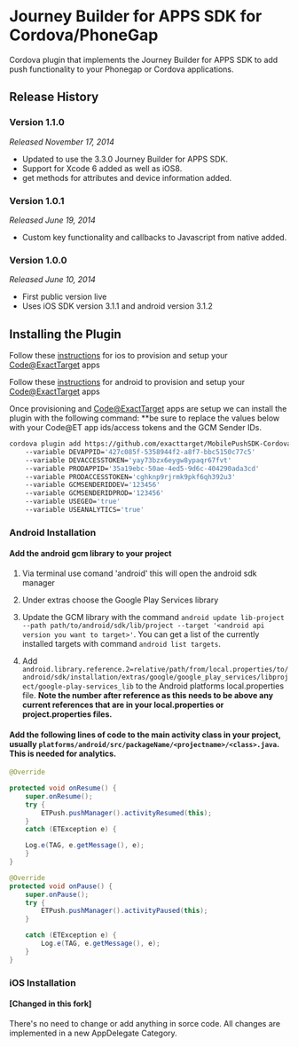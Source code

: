 # Journey Builder for APPS SDK for Cordova/PhoneGap

Cordova plugin that implements the Journey Builder for APPS SDK to add push functionality to your Phonegap or Cordova applications.

## Release History

### Version 1.1.0
_Released November 17, 2014_

* Updated to use the 3.3.0 Journey Builder for APPS SDK.
* Support for Xcode 6 added as well as iOS8.
* get methods for attributes and device information added.

### Version 1.0.1
_Released June 19, 2014_

* Custom key functionality and callbacks to Javascript from native added.

### Version 1.0.0
_Released June 10, 2014_

* First public version live
* Uses iOS SDK version 3.1.1 and android version 3.1.2

## Installing the Plugin

Follow these [instructions](https://code.exacttarget.com/mobilepush/integrating-mobilepush-sdk-your-ios-mobile-app#How) for ios to provision and setup your [Code@ExactTarget](http://code.exacttarget.com) apps

Follow these [instructions](https://code.exacttarget.com/mobilepush/integrating-mobilepush-sdk-your-android-mobile-app#How) for android to provision and setup your [Code@ExactTarget](http://code.exacttarget.com) apps

Once provisioning and [Code@ExactTarget](http://code.exacttarget.com) apps are setup we can install the plugin with the following command:
**be sure to replace the values below with your Code@ET app ids/access tokens and the GCM Sender IDs.

```Bash
cordova plugin add https://github.com/exacttarget/MobilePushSDK-CordovaPlugin 
	--variable DEVAPPID='427c085f-5358944f2-a8f7-bbc5150c77c5' 
	--variable DEVACCESSTOKEN='yay73bzx6eygw8ypaqr67fvt'
	--variable PRODAPPID='35a19ebc-50ae-4ed5-9d6c-404290ada3cd'
	--variable PRODACCESSTOKEN='cghknp9rjrmk9pkf6qh392u3'
	--variable GCMSENDERIDDEV='123456'
	--variable GCMSENDERIDPROD='123456'
	--variable USEGEO='true'
	--variable USEANALYTICS='true'
```

### Android Installation

#### Add the android gcm library to your project

1. Via terminal use comand 'android' this will open the android sdk manager

2. Under extras choose the Google Play Services library

3. Update the GCM library with the command ```android update lib-project --path path/to/android/sdk/lib/project --target '<android api version you want to target>'```. You can get a list of the currently installed targets with command ```android list targets```.

4. Add ```android.library.reference.2=relative/path/from/local.properties/to/android/sdk/installation/extras/google/google_play_services/libproject/google-play-services_lib``` to the Android platforms local.properties file.
 **Note the number after reference as this needs to be above any current references that are in your local.properties or project.properties files.**

#### Add the following lines of code to the main activity class in your project, usually ```platforms/android/src/packageName/<projectname>/<class>.java```. This is needed for analytics.

```java
@Override

protected void onResume() {
	super.onResume(); 
	try {
		ETPush.pushManager().activityResumed(this); 
	}
	catch (ETException e) {

	Log.e(TAG, e.getMessage(), e);
	}
} 

@Override
protected void onPause() { 
	super.onPause();
	try { 
		ETPush.pushManager().activityPaused(this);
	}

	catch (ETException e) {
		Log.e(TAG, e.getMessage(), e); 
	}
}
```

### iOS Installation

#### [Changed in this fork]
There's no need to change or add anything in sorce code. All changes are implemented in a new AppDelegate Category. 





